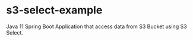 # s3-select-example

Java 11 Spring Boot Application that access data from S3 Bucket using S3 Select.
